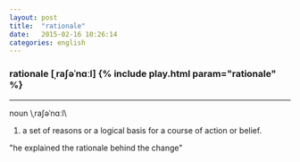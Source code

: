 ```yaml
---
layout: post
title:  "rationale"
date:   2015-02-16 10:26:14 
categories: english
---
```

### rationale [ˌraʃəˈnɑːl] {% include play.html param="rationale" %}
-----------
noun \ˌraʃəˈnɑːl\

1. a set of reasons or a logical basis for a course of action or belief.

"he explained the rationale behind the change"

